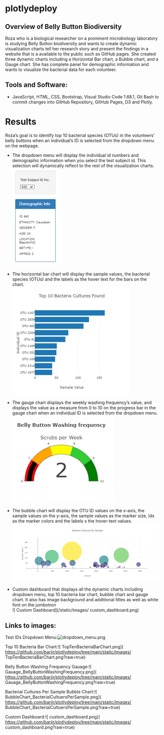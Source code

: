 
# plotlydeploy

## Overview of Belly Button Biodiversity

Roza who is a biological researcher on a prominent microbiology laboratory is studying Belly Button biodiversity and wants to create dynamic visualization charts tell her research story and present the findings in a website that is a available to the public such as GitHub pages. She created three dynamic charts including a Horizontal Bar chart, a Bubble chart, and a Gauge chart. She has complete panel for demographic information and wants to visualize the bacterial data for each volunteer.

## Tools and Software: 
- JavaScript, HTML, CSS, Bootstrap, Visual Studio Code 1.68.1, Git Bash to commit changes into GitHub Repository, GitHub Pages, D3 and Plotly. 


# Results
Roza’s goal is to identify top 10 bacterial species (OTUs) in the volunteers’ belly buttons when an individual’s ID is selected from the dropdown menu on the webpage. 

- The dropdown menu will display the individual id numbers and demographic information when you select the test subject id. This selection will dynamically reflect to the rest of the visualization charts.<br>
 ![Test IDs Dropdown Menu](/static/images/dropdown_menu.png)<br>


- The horizontal bar chart will display the sample values, the bacterial species (OTUs) and the labels as the hover text for the bars on the chart.<br>
![Top 10 Bacteria Bar Chart](/static/images/TopTenBacteriaBarChart.png)<br>

- The gauge chart displays the weekly washing frequency’s value, and displays the value as a measure from 0 to 10 on the progress bar in the gauge chart when an individual ID is selected from the dropdown menu. <br>
![Belly Button Washing Frequency Gauage](/static/images/Gauage_BellyButtonWashingFrequency.png)<br>

- The bubble chart will display the OTU ID values on the x-axis, the sample values on the y-axis, the sample values as the marker size, Ids as the marker colors and the labels s the hover-text values.<br>
![ Bacterial Cultures Per Sample Bubble Chart](/static/images/BubbleChart_BacterialCultuersPerSample.png)<br>

- Custom dashboard that displays all the dynamic charts including dropdown menu, top 10 bacteria bar chart, bubble chart and gauge chart. It also has image background and additional titles as well as white font on the jumbotron<br>
![ Custom Dashboard](/static/images/ custom_dashboard.png)<br>


## Links to images:
Test IDs Dropdown Menu:![ dropdown_menu.png]( https://github.com/bariir/plotlydeploy/tree/main/static/images/dropdown_menu.png?raw=true)<br>

Top 10 Bacteria Bar Chart:![ TopTenBacteriaBarChart.png]( https://github.com/bariir/plotlydeploy/tree/main/static/images/ TopTenBacteriaBarChart.png?raw=true)<br>

Belly Button Washing Frequency Gauage:![ Gauage_BellyButtonWashingFrequency.png]( https://github.com/bariir/plotlydeploy/tree/main/static/images/ Gauage_BellyButtonWashingFrequency.png?raw=true)<br>

Bacterial Cultures Per Sample Bubble Chart:![ BubbleChart_BacterialCultuersPerSample.png]( https://github.com/bariir/plotlydeploy/tree/main/static/images/ BubbleChart_BacterialCultuersPerSample.png?raw=true)<br>

Custom Dashboard:![ custom_dashboard.png]( https://github.com/bariir/plotlydeploy/tree/main/static/images/ custom_dashboard.png?raw=true)

